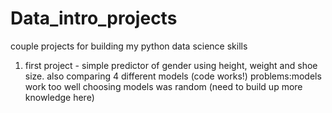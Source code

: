 # Data_intro_projects
couple projects for building my python data science skills 

1. first project - simple predictor of gender using height, weight and shoe size. 
                   also comparing 4 different models
                   (code works!)
  problems:models work too well
           choosing models was random (need to build up more knowledge here)
           
